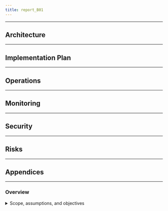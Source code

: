 ```yaml
---
title: report_B01
---
```


---
## Architecture
---
## Implementation Plan
---
## Operations
---
## Monitoring
---
## Security
---
## Risks
---
## Appendices
---

### Overview
<details>
<summary>Scope, assumptions, and objectives</summary>

---
- Assumptions
- Constraints
- Objectives
---

#### Context
- Background and related systems
---

</details>
